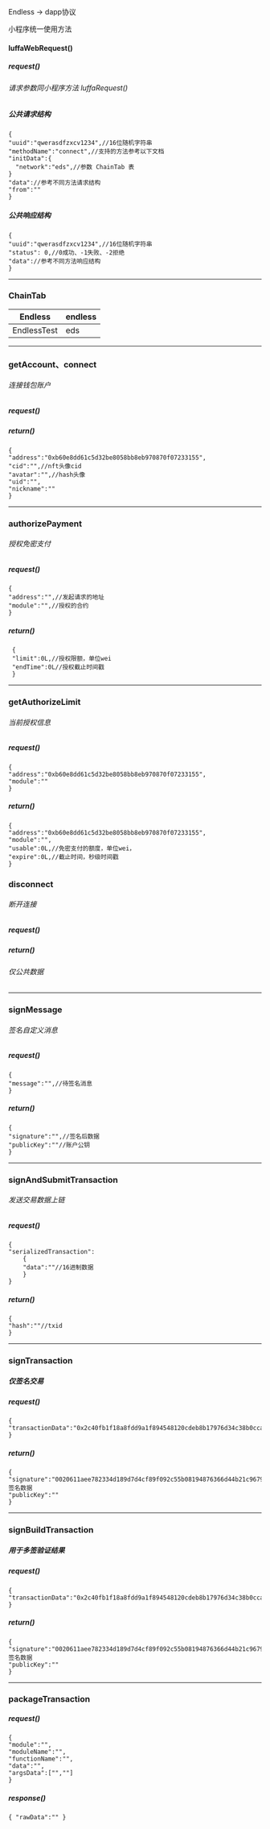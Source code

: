 Endless -> dapp协议

小程序统一使用方法
#### luffaWebRequest()
##### request()
###### 请求参数同小程序方法 luffaRequest()

##### 公共请求结构
```
{
"uuid":"qwerasdfzxcv1234",//16位随机字符串
"methodName":"connect",//支持的方法参考以下文档
"initData":{
  "network":"eds",//参数 ChainTab 表
}
"data"://参考不同方法请求结构
"from":""
}
```
##### 公共响应结构
```
{
"uuid":"qwerasdfzxcv1234",//16位随机字符串
"status": 0,//0成功、-1失败、-2拒绝
"data"://参考不同方法响应结构
}
```
---
### ChainTab
| Endless     | endless |
|-------------|---------|
| EndlessTest | eds     |

---
### getAccount、connect
###### 连接钱包账户
##### request()
##### return()
```
{
"address":"0xb60e8dd61c5d32be8058bb8eb970870f07233155",
"cid":"",//nft头像cid
"avatar":"",//hash头像
"uid":"",
"nickname":""
}
```
---
### authorizePayment
###### 授权免密支付
##### request()
```
{
"address":"",//发起请求的地址
"module":"",//授权的合约
}
```
##### return()
```
 {
 "limit":0L,//授权限额，单位wei
 "endTime":0L//授权截止时间戳
 }
```
---
### getAuthorizeLimit
###### 当前授权信息
##### request()
```
{
"address":"0xb60e8dd61c5d32be8058bb8eb970870f07233155",
"module":""
}
```
##### return()
```
{
"address":"0xb60e8dd61c5d32be8058bb8eb970870f07233155",
"module":"",
"usable":0L,//免密支付的额度，单位wei，
"expire":0L,//截止时间，秒级时间戳
}
```

### disconnect
###### 断开连接
##### request()
##### return()
###### 仅公共数据

---
### signMessage
###### 签名自定义消息
##### request()
```
{
"message":"",//待签名消息
}
```
##### return()
```
{
"signature":"",//签名后数据
"publicKey":""//账户公钥
}
```
---
### signAndSubmitTransaction
###### 发送交易数据上链
##### request()
```
{
"serializedTransaction":
    {
    "data":""//16进制数据
    }
}
```
##### return()
```
{
"hash":""//txid
}
```
---
### signTransaction
##### 仅签名交易
##### request()
```
{
"transactionData":"0x2c40fb1f18a8fdd9a1f894548120cdeb8b17976d34c38b0ccae8c4e7f41405b8c4000000000000000200000000000000000000000000000000000000000000000000000000000000010f656e646c6573735f6163636f756e74087472616e736665720002202c40fb1f18a8fdd9a1f894548120cdeb8b17976d34c38b0ccae8c4e7f41405b81000e1f505000000000000000000000000400d0300000000006400000000000000b2febf6700000000dd00"
}
```
##### return()
```
{
"signature":"0020611aee782334d189d7d4cf89f092c55b08194876366d44b21c9679e29f66edad40deade94b9640bf32f8c8d12ff93f5b9cb742439a4aea0d909bbd652194d3d9ad044bbae6dfda47c889af5801af83fca427874e46e439690e9916a0b32f173501",//签名数据
"publicKey":""
}
```
---
### signBuildTransaction
##### 用于多签验证结果
##### request()
```
{
"transactionData":"0x2c40fb1f18a8fdd9a1f894548120cdeb8b17976d34c38b0ccae8c4e7f41405b8c4000000000000000200000000000000000000000000000000000000000000000000000000000000010f656e646c6573735f6163636f756e74087472616e736665720002202c40fb1f18a8fdd9a1f894548120cdeb8b17976d34c38b0ccae8c4e7f41405b81000e1f505000000000000000000000000400d0300000000006400000000000000b2febf6700000000dd00"
}
```
##### return()
```
{
"signature":"0020611aee782334d189d7d4cf89f092c55b08194876366d44b21c9679e29f66edad40deade94b9640bf32f8c8d12ff93f5b9cb742439a4aea0d909bbd652194d3d9ad044bbae6dfda47c889af5801af83fca427874e46e439690e9916a0b32f173501",//签名数据
"publicKey":""
}
```
---
### packageTransaction
##### request()
```
{
"module":"",
"moduleName":"",
"functionName":"",
"data":"",
"argsData":["",""]
}
```
##### response()
```
{ "rawData":"" }
```
